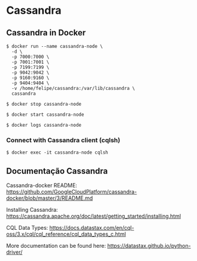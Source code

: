 # Cassandra

## Cassandra in Docker
```shell
$ docker run --name cassandra-node \
  -d \
  -p 7000:7000 \
  -p 7001:7001 \
  -p 7199:7199 \
  -p 9042:9042 \
  -p 9160:9160 \
  -p 9404:9404 \ 
  -v /home/felipe/cassandra:/var/lib/cassandra \
  cassandra
```

```shell
$ docker stop cassandra-node
```

```shell
$ docker start cassandra-node
```

```shell
$ docker logs cassandra-node
```

### Connect with Cassandra client (cqlsh)

```shell
$ docker exec -it cassandra-node cqlsh
```

## Documentação Cassandra

Cassandra-docker README: https://github.com/GoogleCloudPlatform/cassandra-docker/blob/master/3/README.md

Installing Cassandra: https://cassandra.apache.org/doc/latest/getting_started/installing.html

CQL Data Types: https://docs.datastax.com/en/cql-oss/3.x/cql/cql_reference/cql_data_types_c.html

More documentation can be found here: https://datastax.github.io/python-driver/
